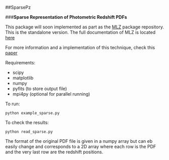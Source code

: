 ##SparsePz

###**Sparse Representation of Photometric Redshift PDFs**

This package will soon implemented as part as the [MLZ](https://github.com/mgckind/MLZ) package repository. This is the standalone version. The full documentation of MLZ is located [here](http://lcdm.astro.illinois.edu/static/code/mlz/MLZ-1.0/doc/html/index.html)

For more information and a implementation of this technique, check this [paper](http://arxiv.org/abs/1404.6442) 

Requirements:

* scipy
* matplotlib
* numpy
* pyfits (to store output file)
* mpi4py (optional for parallel running)


To run:

    python example_sparse.py

To check the results:

    python read_sparse.py


The format of the original PDF file is given in a numpy array but can eb easily change and corresponds to a 2D array where each row is the PDF and the very last row are the redshift positions.

